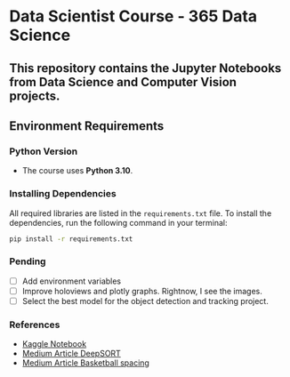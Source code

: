 # Data Scientist Course - 365 Data Science

This repository contains the Jupyter Notebooks from Data Science and Computer Vision projects.
---

## Environment Requirements

### Python Version
- The course uses **Python 3.10**.

### Installing Dependencies
All required libraries are listed in the `requirements.txt` file. To install the dependencies, run the following command in your terminal:

```bash
pip install -r requirements.txt
```

### Pending

- [ ] Add environment variables
- [ ] Improve holoviews and plotly graphs. Rightnow, I see the images.
- [ ] Select the best model for the object detection and tracking project.

### References
- [Kaggle Notebook](https://www.kaggle.com/code/nityampareek/using-deepsort-object-tracker-with-yolov5)
- [Medium Article DeepSORT](https://medium.com/@gayathri.s.de/object-detection-and-tracking-with-yolov8-and-deepsort-5d5981752151)
- [Medium Article Basketball spacing](https://medium.com/@kalidrafts/exploring-basketball-spacing-through-computer-vision-broadcast-data-cdff8a118c4f)